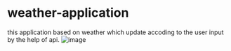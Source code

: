 # weather-application
this application based on weather which update accoding to the user input by the help of api.
![image](https://github.com/harshai07/weather-application/assets/115336812/6f513242-ad3b-4166-9e81-f6cc5255414d)
